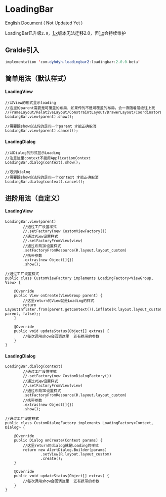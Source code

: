# LoadingBar

[English Document](https://github.com/dengyuhan/LoadingBar/blob/master/README-EN.md) ( Not Updated Yet )

LoadingBar已升级`2.0`，[1.x](https://github.com/dengyuhan/LoadingBar/tree/1.x)版本无法迁移2.0，但[1.x](https://github.com/dengyuhan/LoadingBar/tree/1.x)会持续维护

## Gralde引入
```java
implementation 'com.dyhdyh.loadingbar2:loadingbar:2.0.0-beta'
```

## 简单用法（默认样式）
#### LoadingView
```
//以View的形式显示loading
//这里的parent需要是可覆盖的布局，如果传的不是可覆盖的布局，会一直随着层级往上找
//FrameLayout/RelativeLayout/ConstraintLayout/DrawerLayout/CoordinatorLayout/CardView
LoadingBar.view(parent).show();

//需要跟show方法传的是同一个parent 才能正确取消
LoadingBar.view(parent).cancel();
```

#### LoadingDialog
```
//以Dialog的形式显示Loading
//注意这里context不能用ApplicationContext
LoadingBar.dialog(context).show();

//取消Dialog
//需要跟show方法传的是同一个context 才能正确取消
LoadingBar.dialog(context).cancel();
```

## 进阶用法（自定义）
#### LoadingView

```
LoadingBar.view(parent)
        //通过工厂设置样式
        //.setFactory(new CustomViewFactory())
        //通过View设置样式
        //.setFactoryFromView(view)
        //通过布局ID设置样式
        .setFactoryFromResource(R.layout.layout_custom)
        //携带参数
        .extras(new Object[]{})
        .show();

//通过工厂设置样式
public class CustomViewFactory implements LoadingFactory<ViewGroup, View> {

    @Override
    public View onCreate(ViewGroup parent) {
        //这里return的View就是Loading的样式
        return LayoutInflater.from(parent.getContext()).inflate(R.layout.layout_custom, parent, false);;
    }

    @Override
    public void updateStatus(Object[] extras) {
    	//每次调用show会回调这里  还有携带的参数
    }
}
```

#### LoadingDialog

```
LoadingBar.dialog(context)
        //通过工厂设置样式
        //.setFactory(new CustomDialogFactory())
        //通过View设置样式
        //.setFactoryFromView(view)
        //通过布局ID设置样式
        .setFactoryFromResource(R.layout.layout_custom)
        //携带参数
        .extras(new Object[]{})
        .show();

//通过工厂设置样式
public class CustomDialogFactory implements LoadingFactory<Context, Dialog> {

    @Override
    public Dialog onCreate(Context params) {
        //这里return的dialog就是Loading的样式
        return new AlertDialog.Builder(params)
                .setView(R.layout.layout_custom)
                .create();
    }

    @Override
    public void updateStatus(Object[] extras) {
    	//每次调用show会回调这里  还有携带的参数
    }
}
```

